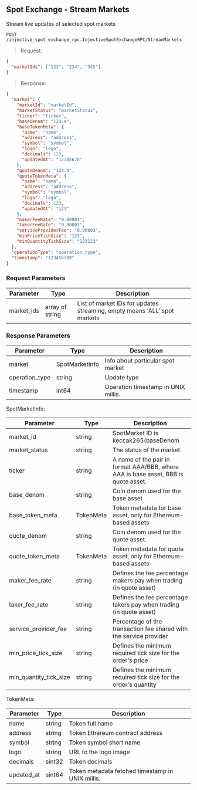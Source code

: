 ## Spot Exchange - Stream Markets

Stream live updates of selected spot markets

`POST /injective_spot_exchange_rpc.InjectiveSpotExchangeRPC/StreamMarkets`

> Request: 

```json
{
  "marketIds": ["123", "234", "345"]
}
```

> Response:

```json
{
  "market": {
    "marketId": "marketId",
    "marketStatus": "marketStatus",
    "ticker": "ticker",
    "baseDenom": "123.4",
    "baseTokenMeta": {
      "name": "name",
      "address": "address",
      "symbol": "symbol",
      "logo": "logo",
      "decimals": 123,
      "updatedAt": "12345678"
    },
    "quoteDenom": "123.4",
    "quoteTokenMeta": {
      "name": "name",
      "address": "address",
      "symbol": "symbol",
      "logo": "logo",
      "decimals": 123,
      "updatedAt": "123"
    },
    "makerFeeRate": "0.00001",
    "takerFeeRate": "0.00002",
    "serviceProviderFee": "0.00003",
    "minPriceTickSize": "123",
    "minQuantityTickSize": "123123"
  },
  "operationType": "operation_type",
  "timestamp": "123456789"
}
```

### Request Parameters

Parameter | Type  | Description
--------- | -------  | -----------
market_ids | array of string | List of market IDs for updates streaming, empty means 'ALL' spot markets

### Response Parameters

Parameter | Type  | Description
--------- | -------  | -----------
market | SpotMarketInfo  | Info about particular spot market
operation_type | string | Update type
timestamp | int64 | Operation timestamp in UNIX millis.

SpotMarketInfo:

Parameter | Type  | Description
--------- | -------  | -----------
market_id | string  | SpotMarket ID is keccak265(baseDenom || quoteDenom)
market_status | string | The status of the market
ticker | string | A name of the pair in format AAA/BBB, where AAA is base asset, BBB is quote asset.
base_denom | string | Coin denom used for the base asset
base_token_meta | TokenMeta | Token metadata for base asset, only for Ethereum-based assets 
quote_denom | string | Coin denom used for the quote asset. 
quote_token_meta | TokenMeta | Token metadata for quote asset, only for Ethereum-based assets 
maker_fee_rate | string | Defines the fee percentage makers pay when trading (in quote asset) 
taker_fee_rate | string | Defines the fee percentage takers pay when trading (in quote asset) 
service_provider_fee | string | Percentage of the transaction fee shared with the service provider 
min_price_tick_size | string | Defines the minimum required tick size for the order's price 
min_quantity_tick_size | string | Defines the minimum required tick size for the order's quantity 

TokenMeta:

Parameter | Type  | Description
--------- | -------  | -----------
name | string | Token full name
address | string | Token Ethereum contract address 
symbol | string | Token symbol short name 
logo | string | URL to the logo image 
decimals | sint32 | Token decimals 
updated_at | sint64 | Token metadata fetched timestamp in UNIX millis. 
